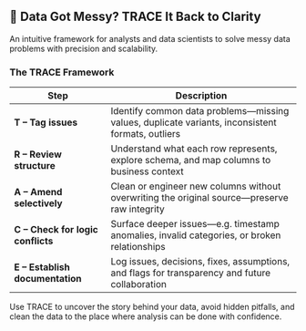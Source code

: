 ## 🚦 Data Got Messy? TRACE It Back to Clarity

An intuitive framework for analysts and data scientists to solve messy data problems with precision and scalability.

### The TRACE Framework

| Step | Description |
|------|-------------|
| **T – Tag issues** | Identify common data problems—missing values, duplicate variants, inconsistent formats, outliers |
| **R – Review structure** | Understand what each row represents, explore schema, and map columns to business context |
| **A – Amend selectively** | Clean or engineer new columns without overwriting the original source—preserve raw integrity |
| **C – Check for logic conflicts** | Surface deeper issues—e.g. timestamp anomalies, invalid categories, or broken relationships |
| **E – Establish documentation** | Log issues, decisions, fixes, assumptions, and flags for transparency and future collaboration |

Use TRACE to uncover the story behind your data, avoid hidden pitfalls, and clean the data to the place where analysis can be done with confidence.
